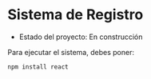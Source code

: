 <h1> Sistema de Registro </h1>

- Estado del proyecto: En construcción

Para ejecutar el sistema, debes poner: 

``npm install react``
